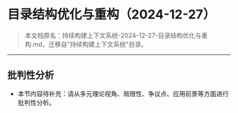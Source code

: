# 目录结构优化与重构（2024-12-27）

> 本文档原名：持续构建上下文系统-2024-12-27-目录结构优化与重构.md，迁移自"持续构建上下文系统"目录。

---


## 批判性分析

- 本节内容待补充：请从多元理论视角、局限性、争议点、应用前景等方面进行批判性分析。
